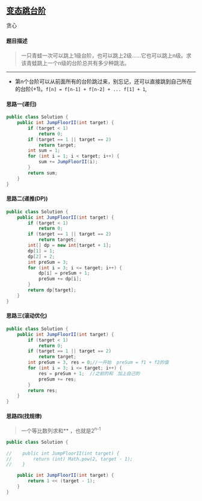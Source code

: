 ## [变态跳台阶](https://www.nowcoder.com/practice/22243d016f6b47f2a6928b4313c85387)

<code style="color: var(--vscode-textPreformat-foreground); font-family: Menlo, Monaco, Consolas, &quot;Droid Sans Mono&quot;, &quot;Courier New&quot;, monospace, &quot;Droid Sans Fallback&quot;; font-size: 14px; line-height: 19px;">贪心</code>

#### 题目描述

> 一只青蛙一次可以跳上1级台阶，也可以跳上2级……它也可以跳上n级。求该青蛙跳上一个n级的台阶总共有多少种跳法。

---
* 第n个台阶可以从前面所有的台阶跳过来，别忘记，还可以直接跳到自己所在的台阶(+1)。`f[n] = f[n-1] + f[n-2] + ... f[1] + 1`,
#### 思路一(递归)
```java
public class Solution {
    public int JumpFloorII(int target) {
        if (target < 1)
            return 0;
        if (target == 1 || target == 2)
            return target;
        int sum = 1;
        for (int i = 1; i < target; i++) {
            sum += JumpFloorII(i);
        }
        return sum;
    }
}
```
#### 思路二(递推(DP))
```java
public class Solution {
    public int JumpFloorII(int target) {
        if (target < 1)
            return 0;
        if (target == 1 || target == 2)
            return target;
        int[] dp = new int[target + 1];
        dp[1] = 1;
        dp[2] = 2;
        int preSum = 3;
        for (int i = 3; i <= target; i++) {
            dp[i] = preSum + 1;
            preSum += dp[i];
        }
        return dp[target];
    }
}
```
#### 思路三(滚动优化)
```java
public class Solution {
    public int JumpFloorII(int target) {
        if (target < 1)
            return 0;
        if (target == 1 || target == 2)
            return target;
        int preSum = 3, res = 0;//一开始  preSum = f1 + f2的值
        for (int i = 3; i <= target; i++) {
            res = preSum + 1;  //之前的和　加上自己的
            preSum += res;
        }
        return res;
    }
}
```
#### 思路四(找规律)
> 一个等比数列求和** ，也就是2<sup>n-1</sup>
```java
public class Solution {
    
//    public int JumpFloorII(int target) {
//        return (int) Math.pow(2, target - 1);
//    }

    public int JumpFloorII(int target) {
        return 1 << (target - 1);
    }
}
```